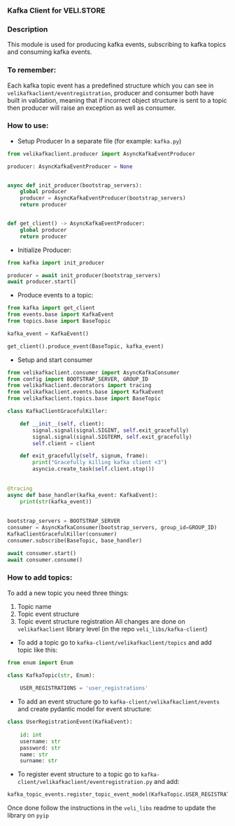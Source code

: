 ### Kafka Client for VELI.STORE

### Description

This module is used for producing kafka events, subscribing to kafka topics and consuming kafka events.

### To remember:
Each kafka topic event has a predefined structure which you can see in `velikafkaclient/eventregistration`, producer 
and consumer both have built in validation, meaning that if incorrect object structure is sent to a topic then producer 
will raise an exception as well as consumer.


### How to use:

* Setup Producer In a separate file (for example: `kafka.py`)

```python
from velikafkaclient.producer import AsyncKafkaEventProducer

producer: AsyncKafkaEventProducer = None


async def init_producer(bootstrap_servers):
    global producer
    producer = AsyncKafkaEventProducer(bootstrap_servers)
    return producer


def get_client() -> AsyncKafkaEventProducer:
    global producer
    return producer
```

* Initialize Producer:

```python
from kafka import init_producer

producer = await init_producer(bootstrap_servers)
await producer.start()
```

* Produce events to a topic:

```python
from kafka import get_client
from events.base import KafkaEvent
from topics.base import BaseTopic

kafka_event = KafkaEvent()

get_client().produce_event(BaseTopic, kafka_event)
```

* Setup and start consumer

```python
from velikafkaclient.consumer import AsyncKafkaConsumer
from config import BOOTSTRAP_SERVER, GROUP_ID
from velikafkaclient.decorators import tracing
from velikafkaclient.events.base import KafkaEvent
from velikafkaclient.topics.base import BaseTopic

class KafkaClientGracefulKiller:

    def __init__(self, client):
        signal.signal(signal.SIGINT, self.exit_gracefully)
        signal.signal(signal.SIGTERM, self.exit_gracefully)
        self.client = client

    def exit_gracefully(self, signum, frame):
        print("Gracefully killing kafka client <3")
        asyncio.create_task(self.client.stop())
        
        
@tracing
async def base_handler(kafka_event: KafkaEvent):
    print(str(kafka_event))
    
    
bootstrap_servers = BOOTSTRAP_SERVER
consumer = AsyncKafkaConsumer(bootstrap_servers, group_id=GROUP_ID)
KafkaClientGracefulKiller(consumer)
consumer.subscribe(BaseTopic, base_handler)

await consumer.start()
await consumer.consume()
```


### How to add topics:
To add a new topic you need three things:
 1. Topic name
 2. Topic event structure
 3. Topic event structure registration 
All changes are done on `velikafkaclient` library level (in the repo `veli_libs/kafka-client`)

* To add a topic go to `kafka-client/velikafkaclient/topics` and add topic like this:
```python
from enum import Enum

class KafkaTopic(str, Enum):
    
    USER_REGISTRATIONS = 'user_registrations'
```

* To add an event structure go to `kafka-client/velikafkaclient/events` and create pydantic model for event structure:
```python
class UserRegistrationEvent(KafkaEvent):
    
    id: int
    username: str
    password: str
    name: str
    surname: str
```

* To register event structure to a topic go to `kafka-client/velikafkaclient/eventregistration.py` and add:
```python
kafka_topic_events.register_topic_event_model(KafkaTopic.USER_REGISTRATIONS, UserRegistrationEvent)
```

Once done follow the instructions in the `veli_libs` readme to update the library on `pyip`
